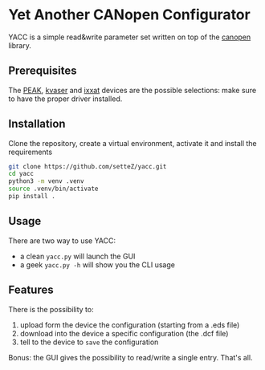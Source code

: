 # Yet Another CANopen Configurator
YACC is a simple read&write parameter set written on top of the [canopen](https://github.com/christiansandberg/canopen) library.

## Prerequisites
The [PEAK](https://www.peak-system.com/), [kvaser](https://kvaser.com/) and [ixxat](https://www.hms-networks.com/ixxat) devices are the possible selections: make sure to have the proper driver installed.

## Installation
Clone the repository, create a virtual environment, activate it and install the requirements
```bash
git clone https://github.com/setteZ/yacc.git
cd yacc
python3 -m venv .venv
source .venv/bin/activate
pip install .
```

## Usage
There are two way to use YACC:
- a clean `yacc.py` will launch the GUI
- a geek `yacc.py -h` will show you the CLI usage

## Features
There is the possibility to:
1. upload form the device the configuration (starting from a .eds file)
2. download into the device a specific configuration (the .dcf file)
3. tell to the device to `save` the configuration

Bonus: the GUI gives the possibility to read/write a single entry.
That's all.